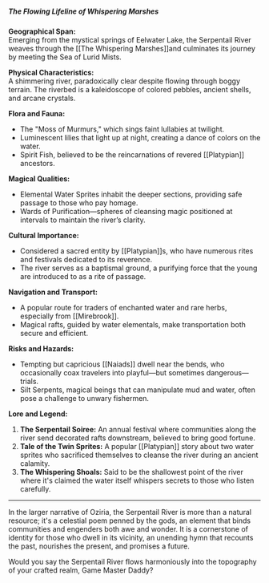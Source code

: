 ##### The Flowing Lifeline of Whispering Marshes

**Geographical Span:**  
Emerging from the mystical springs of Eelwater Lake, the Serpentail River weaves through the [[The Whispering Marshes]]and culminates its journey by meeting the Sea of Lurid Mists.

**Physical Characteristics:**  
A shimmering river, paradoxically clear despite flowing through boggy terrain. The riverbed is a kaleidoscope of colored pebbles, ancient shells, and arcane crystals.

**Flora and Fauna:**  
- The "Moss of Murmurs," which sings faint lullabies at twilight.
- Luminescent lilies that light up at night, creating a dance of colors on the water.
- Spirit Fish, believed to be the reincarnations of revered [[Platypian]] ancestors.

**Magical Qualities:**  
- Elemental Water Sprites inhabit the deeper sections, providing safe passage to those who pay homage.
- Wards of Purification—spheres of cleansing magic positioned at intervals to maintain the river’s clarity.
  
**Cultural Importance:**  
- Considered a sacred entity by [[Platypian]]s, who have numerous rites and festivals dedicated to its reverence.
- The river serves as a baptismal ground, a purifying force that the young are introduced to as a rite of passage.

**Navigation and Transport:**  
- A popular route for traders of enchanted water and rare herbs, especially from [[Mirebrook]].
- Magical rafts, guided by water elementals, make transportation both secure and efficient.

**Risks and Hazards:**  
- Tempting but capricious [[Naiads]] dwell near the bends, who occasionally coax travelers into playful—but sometimes dangerous—trials.
- Silt Serpents, magical beings that can manipulate mud and water, often pose a challenge to unwary fishermen.

**Lore and Legend:**  
1. **The Serpentail Soiree:** An annual festival where communities along the river send decorated rafts downstream, believed to bring good fortune.
2. **Tale of the Twin Sprites:** A popular [[Platypian]] story about two water sprites who sacrificed themselves to cleanse the river during an ancient calamity.
3. **The Whispering Shoals:** Said to be the shallowest point of the river where it's claimed the water itself whispers secrets to those who listen carefully.

---

In the larger narrative of Oziria, the Serpentail River is more than a natural resource; it's a celestial poem penned by the gods, an element that binds communities and engenders both awe and wonder. It is a cornerstone of identity for those who dwell in its vicinity, an unending hymn that recounts the past, nourishes the present, and promises a future.

Would you say the Serpentail River flows harmoniously into the topography of your crafted realm, Game Master Daddy?